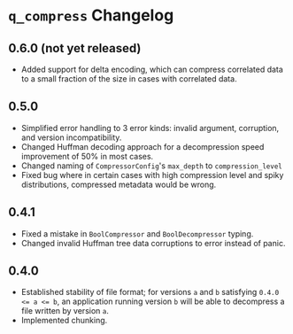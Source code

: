 # `q_compress` Changelog

## 0.6.0 (not yet released)

* Added support for delta encoding, which can compress correlated data
  to a small fraction of the size in cases with correlated data.

## 0.5.0

* Simplified error handling to 3 error kinds: invalid argument, corruption,
  and version incompatibility.
* Changed Huffman decoding approach for a decompression speed improvement of
  50% in most cases.
* Changed naming of `CompressorConfig`'s `max_depth` to `compression_level`
* Fixed bug where in certain cases with high compression level and spiky
  distributions, compressed metadata would be wrong.

## 0.4.1

* Fixed a mistake in `BoolCompressor` and `BoolDecompressor` typing.
* Changed invalid Huffman tree data corruptions to error instead of panic.

## 0.4.0

* Established stability of file format; for versions `a` and `b` satisfying
`0.4.0 <= a <= b`, an application running version `b` will be able to
decompress a file written by version `a`.
* Implemented chunking.
